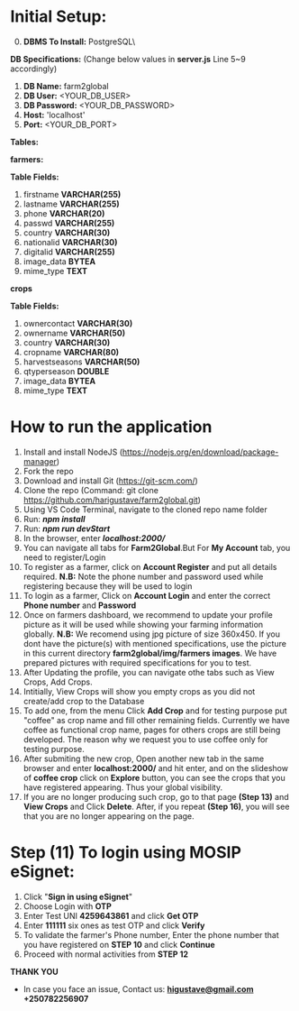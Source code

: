 # Initial Setup:

0. **DBMS To Install:** PostgreSQL\

**DB Specifications:** (Change below values in **server.js** Line 5~9 accordingly)

1. **DB Name:** farm2global
2. **DB User:** <YOUR_DB_USER> 
3. **DB Password:** <YOUR_DB_PASSWORD>
4. **Host:** 'localhost'
5. **Port:** <YOUR_DB_PORT>

**Tables:**

**farmers:**  
   
**Table Fields:**

1. firstname **VARCHAR(255)**
2. lastname **VARCHAR(255)**
3. phone **VARCHAR(20)**
4. passwd **VARCHAR(255)**
5. country **VARCHAR(30)**
6. nationalid **VARCHAR(30)**
7. digitalid **VARCHAR(255)**
8. image_data **BYTEA**
9. mime_type **TEXT**

**crops**
   
**Table Fields:**

1. ownercontact **VARCHAR(30)**
2. ownername **VARCHAR(50)**
3. country **VARCHAR(30)**
4. cropname **VARCHAR(80)**
5. harvestseasons **VARCHAR(50)**
6. qtyperseason **DOUBLE**
7. image_data **BYTEA**
8. mime_type **TEXT**

# How to run the application
1. Install and install NodeJS (https://nodejs.org/en/download/package-manager)
2. Fork the repo
3. Download and install Git (https://git-scm.com/)
4. Clone the repo (Command: git clone https://github.com/harigustave/farm2global.git)
5. Using VS Code Terminal, navigate to the cloned repo name folder
6. Run: ***npm install***
7. Run: ***npm run devStart***
8. In the browser, enter ***localhost:2000/***
9. You can navigate all tabs for **Farm2Global**.But For **My Account** tab, you need to register/Login
10. To register as a farmer, click on **Account Register** and put all details required. 
  **N.B:** Note the phone number and password used while registering because they will be used to login
11. To login as a farmer, Click on **Account Login** and enter the correct **Phone number** and **Password**
12. Once on farmers dashboard, we recommend to update your profile picture as it will be used while showing   your farming information globally. 
   **N.B:** We recomend using jpg picture of size 360x450. If you dont have the picture(s) with mentioned specifications, use the picture in this current directory **farm2global/img/farmers images**. We have prepared pictures with required specifications for you to test.
13. After Updating the profile, you can navigate othe tabs such as View Crops, Add Crops.
14. Intitially, View Crops will show you empty crops as you did not create/add crop to the Database
15. To add one, from the menu Click **Add Crop** and for testing purpose put "coffee" as crop name and fill other remaining fields. Currently we have coffee as functional crop name, pages for others crops are still being developed. The reason why we request you to use coffee only for testing purpose.
16. After submiting the new crop, Open another new tab in the same browser and enter **localhost:2000/** and hit enter, and on the slideshow of **coffee crop** click on **Explore** button, you can see the crops that you have registered appearing. Thus your global visibility.
17. If you are no longer producing such crop, go to that page **(Step 13)** and **View Crops** and Click **Delete**. After, if you repeat **(Step 16)**, you will see that you are no longer appearing on the page.

# Step (11) To login using MOSIP eSignet:

1. Click "**Sign in using eSignet**"
2. Choose Login with **OTP**
3. Enter Test UNI  **4259643861** and click **Get OTP**
4. Enter **111111** six ones as test OTP and click **Verify**
5. To validate the farmer's Phone number, Enter the phone number that you have registered on **STEP 10** and click **Continue**
6. Proceed with normal activities from **STEP 12**


**THANK YOU**

* In case you face an issue, Contact us: **higustave@gmail.com**  **+250782256907**
